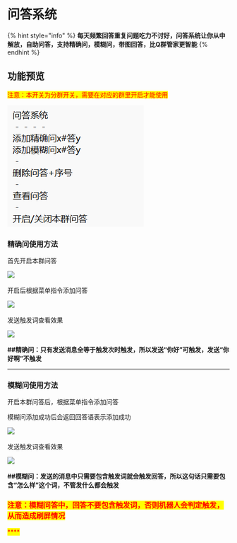# 问答系统

{% hint style="info" %}
**每天频繁回答重复问题吃力不讨好，问答系统让你从中解放，自助问答，支持精确问，模糊问，带图回答，比Q群管家更智能**
{% endhint %}

## 功能预览

<mark style="color:red;">注意：本开关为分群开关，需要在对应的群里开启才能使用</mark>

![](<../.gitbook/assets/image (5).png>)

### 精确问使用方法

首先开启本群问答

![](../.gitbook/assets/Screenshot\_2022-08-06-20-01-17-30\_9d26c6446fd7bb8.jpg)

开启后根据菜单指令添加问答

![](../.gitbook/assets/Screenshot\_2022-08-06-20-01-28-64\_9d26c6446fd7bb8.jpg)

发送触发词查看效果

![](../.gitbook/assets/Screenshot\_2022-08-06-20-01-39-84\_9d26c6446fd7bb8.jpg)

**##精确问：只有发送消息全等于触发次时触发，所以发送“你好”可触发，发送“你好啊”不触发**

****

### **模糊问使用方法**

开启本群问答后，根据菜单指令添加问答

模糊问添加成功后会返回回答语表示添加成功

![](../.gitbook/assets/Screenshot\_2022-08-06-20-07-13-51\_9d26c6446fd7bb8.jpg)

发送触发词查看效果

![](../.gitbook/assets/Screenshot\_2022-08-06-20-07-21-72\_9d26c6446fd7bb8.jpg)

**##模糊问：发送的消息中只需要包含触发词就会触发回答，所以这句话只需要包含“怎么样”这个词，不管发什么都会触发**

### <mark style="color:red;">**注意：模糊问答中，回答不要包含触发词，否则机器人会判定触发，从而造成刷屏情况**</mark>

<mark style="color:red;">****</mark>
